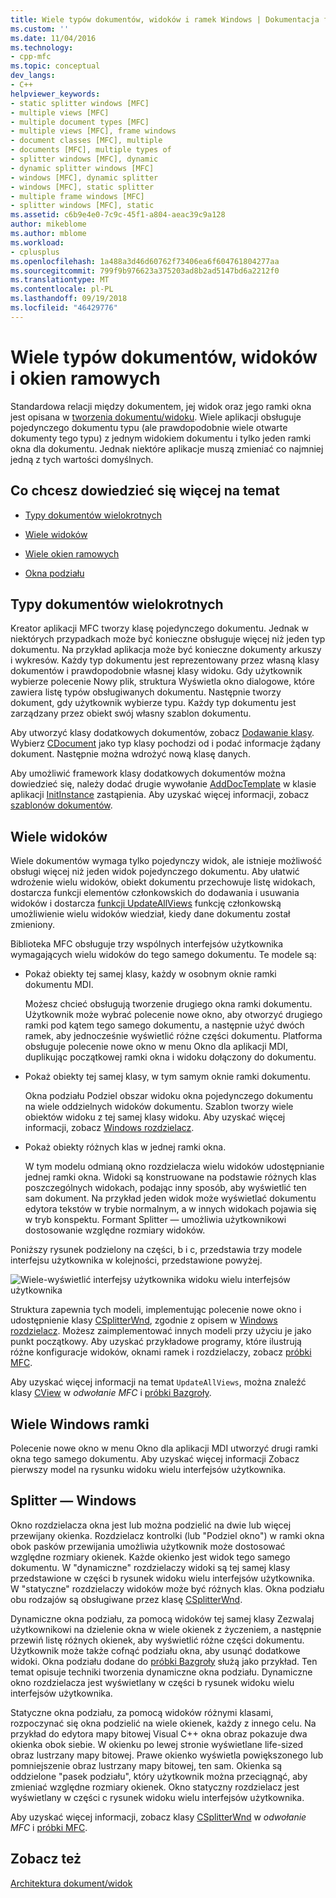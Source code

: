 ```yaml
---
title: Wiele typów dokumentów, widoków i ramek Windows | Dokumentacja firmy Microsoft
ms.custom: ''
ms.date: 11/04/2016
ms.technology:
- cpp-mfc
ms.topic: conceptual
dev_langs:
- C++
helpviewer_keywords:
- static splitter windows [MFC]
- multiple views [MFC]
- multiple document types [MFC]
- multiple views [MFC], frame windows
- document classes [MFC], multiple
- documents [MFC], multiple types of
- splitter windows [MFC], dynamic
- dynamic splitter windows [MFC]
- windows [MFC], dynamic splitter
- windows [MFC], static splitter
- multiple frame windows [MFC]
- splitter windows [MFC], static
ms.assetid: c6b9e4e0-7c9c-45f1-a804-aeac39c9a128
author: mikeblome
ms.author: mblome
ms.workload:
- cplusplus
ms.openlocfilehash: 1a488a3d46d60762f73406ea6f604761804277aa
ms.sourcegitcommit: 799f9b976623a375203ad8b2ad5147bd6a2212f0
ms.translationtype: MT
ms.contentlocale: pl-PL
ms.lasthandoff: 09/19/2018
ms.locfileid: "46429776"
---
```

# <a name="multiple-document-types-views-and-frame-windows"></a>Wiele typów dokumentów, widoków i okien ramowych

Standardowa relacji między dokumentem, jej widok oraz jego ramki okna jest opisana w [tworzenia dokumentu/widoku](../mfc/document-view-creation.md). Wiele aplikacji obsługuje pojedynczego dokumentu typu (ale prawdopodobnie wiele otwarte dokumenty tego typu) z jednym widokiem dokumentu i tylko jeden ramki okna dla dokumentu. Jednak niektóre aplikacje muszą zmieniać co najmniej jedną z tych wartości domyślnych.

## <a name="what-do-you-want-to-know-more-about"></a>Co chcesz dowiedzieć się więcej na temat

- [Typy dokumentów wielokrotnych](#_core_multiple_document_types)

- [Wiele widoków](#_core_multiple_views)

- [Wiele okien ramowych](#_core_multiple_frame_windows)

- [Okna podziału](#_core_splitter_windows)

##  <a name="_core_multiple_document_types"></a> Typy dokumentów wielokrotnych

Kreator aplikacji MFC tworzy klasę pojedynczego dokumentu. Jednak w niektórych przypadkach może być konieczne obsługuje więcej niż jeden typ dokumentu. Na przykład aplikacja może być konieczne dokumenty arkuszy i wykresów. Każdy typ dokumentu jest reprezentowany przez własną klasy dokumentów i prawdopodobnie własnej klasy widoku. Gdy użytkownik wybierze polecenie Nowy plik, struktura Wyświetla okno dialogowe, które zawiera listę typów obsługiwanych dokumentu. Następnie tworzy dokument, gdy użytkownik wybierze typu. Każdy typ dokumentu jest zarządzany przez obiekt swój własny szablon dokumentu.

Aby utworzyć klasy dodatkowych dokumentów, zobacz [Dodawanie klasy](../ide/adding-a-class-visual-cpp.md). Wybierz [CDocument](../mfc/reference/cdocument-class.md) jako typ klasy pochodzi od i podać informacje żądany dokument. Następnie można wdrożyć nową klasę danych.

Aby umożliwić framework klasy dodatkowych dokumentów można dowiedzieć się, należy dodać drugie wywołanie [AddDocTemplate](../mfc/reference/cwinapp-class.md#adddoctemplate) w klasie aplikacji [InitInstance](../mfc/reference/cwinapp-class.md#initinstance) zastąpienia. Aby uzyskać więcej informacji, zobacz [szablonów dokumentów](../mfc/document-templates-and-the-document-view-creation-process.md).

##  <a name="_core_multiple_views"></a> Wiele widoków

Wiele dokumentów wymaga tylko pojedynczy widok, ale istnieje możliwość obsługi więcej niż jeden widok pojedynczego dokumentu. Aby ułatwić wdrożenie wielu widoków, obiekt dokumentu przechowuje listę widokach, dostarcza funkcji elementów członkowskich do dodawania i usuwania widoków i dostarcza [funkcji UpdateAllViews](../mfc/reference/cdocument-class.md#updateallviews) funkcję członkowską umożliwienie wielu widoków wiedział, kiedy dane dokumentu został zmieniony.

Biblioteka MFC obsługuje trzy wspólnych interfejsów użytkownika wymagających wielu widoków do tego samego dokumentu. Te modele są:

- Pokaż obiekty tej samej klasy, każdy w osobnym oknie ramki dokumentu MDI.

     Możesz chcieć obsługują tworzenie drugiego okna ramki dokumentu. Użytkownik może wybrać polecenie nowe okno, aby otworzyć drugiego ramki pod kątem tego samego dokumentu, a następnie użyć dwóch ramek, aby jednocześnie wyświetlić różne części dokumentu. Platforma obsługuje polecenie nowe okno w menu Okno dla aplikacji MDI, duplikując początkowej ramki okna i widoku dołączony do dokumentu.

- Pokaż obiekty tej samej klasy, w tym samym oknie ramki dokumentu.

     Okna podziału Podziel obszar widoku okna pojedynczego dokumentu na wiele oddzielnych widoków dokumentu. Szablon tworzy wiele obiektów widoku z tej samej klasy widoku. Aby uzyskać więcej informacji, zobacz [Windows rozdzielacz](#_core_splitter_windows).

- Pokaż obiekty różnych klas w jednej ramki okna.

     W tym modelu odmianą okno rozdzielacza wielu widoków udostępnianie jednej ramki okna. Widoki są konstruowane na podstawie różnych klas poszczególnych widokach, podając inny sposób, aby wyświetlić ten sam dokument. Na przykład jeden widok może wyświetlać dokumentu edytora tekstów w trybie normalnym, a w innych widokach pojawia się w tryb konspektu. Formant Splitter — umożliwia użytkownikowi dostosowanie względne rozmiary widoków.

Poniższy rysunek podzielony na części, b i c, przedstawia trzy modele interfejsu użytkownika w kolejności, przedstawione powyżej.

![Wiele&#45;wyświetlić interfejsy użytkownika](../mfc/media/vc37a71.gif "vc37a71") widoku wielu interfejsów użytkownika

Struktura zapewnia tych modeli, implementując polecenie nowe okno i udostępnienie klasy [CSplitterWnd](../mfc/reference/csplitterwnd-class.md), zgodnie z opisem w [Windows rozdzielacz](#_core_splitter_windows). Możesz zaimplementować innych modeli przy użyciu je jako punkt początkowy. Aby uzyskać przykładowe programy, które ilustrują różne konfiguracje widoków, oknami ramek i rozdzielaczy, zobacz [próbki MFC](../visual-cpp-samples.md).

Aby uzyskać więcej informacji na temat `UpdateAllViews`, można znaleźć klasy [CView](../mfc/reference/cview-class.md) w *odwołanie MFC* i [próbki Bazgroły](../visual-cpp-samples.md).

##  <a name="_core_multiple_frame_windows"></a> Wiele Windows ramki

Polecenie nowe okno w menu Okno dla aplikacji MDI utworzyć drugi ramki okna tego samego dokumentu. Aby uzyskać więcej informacji Zobacz pierwszy model na rysunku widoku wielu interfejsów użytkownika.

##  <a name="_core_splitter_windows"></a> Splitter — Windows

Okno rozdzielacza okna jest lub można podzielić na dwie lub więcej przewijany okienka. Rozdzielacz kontrolki (lub "Podziel okno") w ramki okna obok pasków przewijania umożliwia użytkownik może dostosować względne rozmiary okienek. Każde okienko jest widok tego samego dokumentu. W "dynamiczne" rozdzielaczy widoki są tej samej klasy przedstawione w części b rysunek widoku wielu interfejsów użytkownika. W "statyczne" rozdzielaczy widoków może być różnych klas. Okna podziału obu rodzajów są obsługiwane przez klasę [CSplitterWnd](../mfc/reference/csplitterwnd-class.md).

Dynamiczne okna podziału, za pomocą widoków tej samej klasy Zezwalaj użytkownikowi na dzielenie okna w wiele okienek z życzeniem, a następnie przewiń listę różnych okienek, aby wyświetlić różne części dokumentu. Użytkownik może także cofnąć podziału okna, aby usunąć dodatkowe widoki. Okna podziału dodane do [próbki Bazgroły](../visual-cpp-samples.md) służą jako przykład. Ten temat opisuje techniki tworzenia dynamiczne okna podziału. Dynamiczne okno rozdzielacza jest wyświetlany w części b rysunek widoku wielu interfejsów użytkownika.

Statyczne okna podziału, za pomocą widoków różnymi klasami, rozpoczynać się okna podzielić na wiele okienek, każdy z innego celu. Na przykład do edytora mapy bitowej Visual C++ okna obraz pokazuje dwa okienka obok siebie. W okienku po lewej stronie wyświetlane life-sized obraz lustrzany mapy bitowej. Prawe okienko wyświetla powiększonego lub pomniejszenie obraz lustrzany mapy bitowej, ten sam. Okienka są oddzielone "pasek podziału", który użytkownik można przeciągnąć, aby zmieniać względne rozmiary okienek. Okno statyczny rozdzielacz jest wyświetlany w części c rysunek widoku wielu interfejsów użytkownika.

Aby uzyskać więcej informacji, zobacz klasy [CSplitterWnd](../mfc/reference/csplitterwnd-class.md) w *odwołanie MFC* i [próbki MFC](../visual-cpp-samples.md).

## <a name="see-also"></a>Zobacz też

[Architektura dokument/widok](../mfc/document-view-architecture.md)

